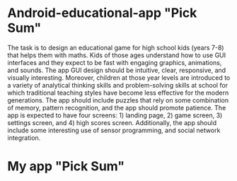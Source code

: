 # Android-educational-app "Pick Sum"


The task is to design an educational game for high school kids (years 7-8) that helps them with maths. Kids of those ages understand how to use GUI interfaces and they expect to be fast with engaging graphics, animations, and sounds. The app GUI design should be intuitive, clear, responsive, and visually interesting. Moreover, children at those year levels are introduced to a variety of analytical thinking skills and problem-solving skills at school for which traditional teaching styles have become less effective for the modern generations. The app should include puzzles that rely on some combination of memory, pattern recognition, and the app should promote patience. The app is expected to have four screens: 1) landing page, 2) game screen, 3) settings screen, and 4) high scores screen. Additionally, the app should include some interesting use of sensor programming, and social network integration.

# My app "Pick Sum"

